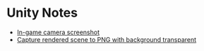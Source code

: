 # Unity Notes

* [In-game camera screenshot](https://www.youtube.com/watch?v=VzGSxOktF4k)
* [Capture rendered scene to PNG with background transparent]()

